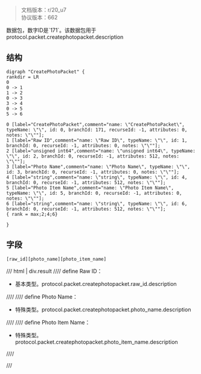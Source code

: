 # <!-- md:samp CreatePhotoPacket -->

> 文档版本：r/20_u7<br/>协议版本：662

<!-- md:samp CreatePhotoPacket -->数据包，数字ID是`171`。该数据包用于protocol.packet.createphotopacket.description

## 结构

```viz
digraph "CreatePhotoPacket" {
rankdir = LR
0
0 -> 1
1 -> 2
0 -> 3
3 -> 4
0 -> 5
5 -> 6

0 [label="CreatePhotoPacket",comment="name: \"CreatePhotoPacket\", typeName: \"\", id: 0, branchId: 171, recurseId: -1, attributes: 0, notes: \"\""];
1 [label="Raw ID",comment="name: \"Raw ID\", typeName: \"\", id: 1, branchId: 0, recurseId: -1, attributes: 0, notes: \"\""];
2 [label="unsigned int64",comment="name: \"unsigned int64\", typeName: \"\", id: 2, branchId: 0, recurseId: -1, attributes: 512, notes: \"\""];
3 [label="Photo Name",comment="name: \"Photo Name\", typeName: \"\", id: 3, branchId: 0, recurseId: -1, attributes: 0, notes: \"\""];
4 [label="string",comment="name: \"string\", typeName: \"\", id: 4, branchId: 0, recurseId: -1, attributes: 512, notes: \"\""];
5 [label="Photo Item Name",comment="name: \"Photo Item Name\", typeName: \"\", id: 5, branchId: 0, recurseId: -1, attributes: 0, notes: \"\""];
6 [label="string",comment="name: \"string\", typeName: \"\", id: 6, branchId: 0, recurseId: -1, attributes: 512, notes: \"\""];
{ rank = max;2;4;6}

}

```

## 字段

```title='CreatePhotoPacket'
[raw_id][photo_name][photo_item_name]
```

/// html | div.result
//// define
Raw ID：<!-- md:samp unsigned int64 -->

- 基本类型。protocol.packet.createphotopacket.raw_id.description


////
//// define
Photo Name：[<!-- md:samp string -->](../types/string.md)

- 特殊类型。protocol.packet.createphotopacket.photo_name.description


////
//// define
Photo Item Name：[<!-- md:samp string -->](../types/string.md)

- 特殊类型。protocol.packet.createphotopacket.photo_item_name.description


////

///

